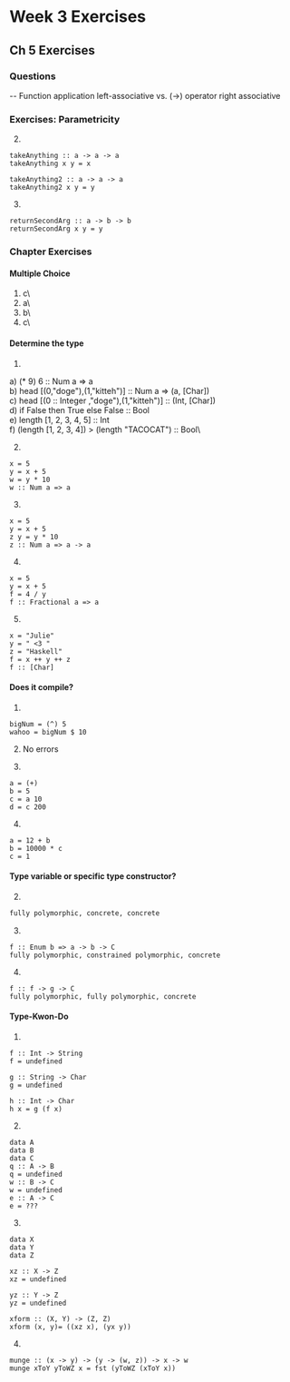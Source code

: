 # Week 3 Exercises

## Ch 5 Exercises

### Questions
-- Function application left-associative vs. (->) operator right associative

### Exercises: Parametricity

2.

```
takeAnything :: a -> a -> a
takeAnything x y = x

takeAnything2 :: a -> a -> a
takeAnything2 x y = y
```

3.

```
returnSecondArg :: a -> b -> b
returnSecondArg x y = y
```

### Chapter Exercises

#### Multiple Choice
1. c\
2. a\
3. b\
4. c\

#### Determine the type

1.
a) (* 9) 6 :: Num a => a\
b) head [(0,"doge"),(1,"kitteh")] :: Num a => (a, [Char])\
c) head [(0 :: Integer ,"doge"),(1,"kitteh")] :: (Int, [Char])\
d) if False then True else False :: Bool\
e) length [1, 2, 3, 4, 5] :: Int\
f) (length [1, 2, 3, 4]) > (length "TACOCAT") :: Bool\

2.

```
x = 5
y = x + 5
w = y * 10
w :: Num a => a
```

3.

```
x = 5
y = x + 5
z y = y * 10
z :: Num a => a -> a
```

4.
```
x = 5
y = x + 5
f = 4 / y
f :: Fractional a => a
```


5.
```
x = "Julie"
y = " <3 "
z = "Haskell"
f = x ++ y ++ z
f :: [Char]
```
#### Does it compile?

1.
```
bigNum = (^) 5
wahoo = bigNum $ 10
```

2. No errors

3.
```
a = (+)
b = 5
c = a 10
d = c 200
```

4.
```
a = 12 + b
b = 10000 * c
c = 1
```
#### Type variable or specific type constructor?

2.
```f :: zed -> Zed -> Blah
fully polymorphic, concrete, concrete
```

3.
```
f :: Enum b => a -> b -> C
fully polymorphic, constrained polymorphic, concrete
```

4.
```
f :: f -> g -> C
fully polymorphic, fully polymorphic, concrete
```

#### Type-Kwon-Do

1.
```
f :: Int -> String
f = undefined

g :: String -> Char
g = undefined

h :: Int -> Char
h x = g (f x)
```

2.
```
data A
data B
data C
q :: A -> B
q = undefined
w :: B -> C
w = undefined
e :: A -> C
e = ???
```

3.
```
data X
data Y
data Z

xz :: X -> Z
xz = undefined

yz :: Y -> Z
yz = undefined

xform :: (X, Y) -> (Z, Z)
xform (x, y)= ((xz x), (yx y))
```

4.
```
munge :: (x -> y) -> (y -> (w, z)) -> x -> w
munge xToY yToWZ x = fst (yToWZ (xToY x))  
```
